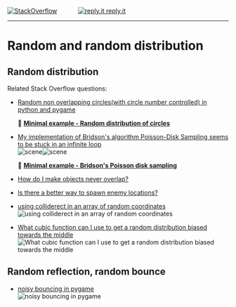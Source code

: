 [![StackOverflow](https://stackexchange.com/users/flair/7322082.png)](https://stackoverflow.com/users/5577765/rabbid76?tab=profile) &nbsp;&nbsp;&nbsp;&nbsp;&nbsp;&nbsp;&nbsp;&nbsp;&nbsp;&nbsp; [![reply.it](../../resource/logo/Repl_it_logo_80.png) reply.it](https://repl.it/repls/folder/PyGame%20Examples)

---

# Random and random distribution

## Random distribution

Related Stack Overflow questions:

- [Random non overlapping circles(with circle number controlled) in python and pygame](https://stackoverflow.com/questions/62079192/random-non-overlapping-circleswith-circle-number-controlled-in-python-and-pyga/62080074#62080074)

  📁 **[Minimal example - Random distribution of circles](../../examples/minimal_examples/pygame_minimal_random_distribution_of_circles.py)**

- [My implementation of Bridson's algorithm Poisson-Disk Sampling seems to be stuck in an infinite loop](https://stackoverflow.com/questions/58240188/my-implementation-of-bridsons-algorithm-poisson-disk-sampling-seems-to-be-stuck/58241165#58241165)  
  ![scene](https://i.sstatic.net/sQSUS.gif)![scene](https://i.sstatic.net/tR6Zh.gif)

  📁 **[Minimal example - Bridson's Poisson disk sampling](../../examples/minimal_examples/pygame_minimal_random_bridson_poisson_disk.py)**

- [How do I make objects never overlap?](https://stackoverflow.com/questions/62488596/how-do-i-make-objects-never-overlap/62489048#62489048)

- [Is there a better way to spawn enemy locations?](https://stackoverflow.com/questions/64838918/is-there-a-better-way-to-spawn-enemy-locations/64839020#64839020)

- [using colliderect in an array of random coordinates](https://stackoverflow.com/questions/67651237/using-colliderect-in-an-array-of-random-coordinates/67651329#67651329)  
  ![using colliderect in an array of random coordinates](https://i.sstatic.net/rrAly.gif)

- [What cubic function can I use to get a random distribution biased towards the middle](https://stackoverflow.com/questions/70142346/what-cubic-function-can-i-use-to-get-a-random-distribution-biased-towards-the-mi/70142460#70142460)  
  ![What cubic function can I use to get a random distribution biased towards the middle](https://i.sstatic.net/E2Gew.png)  

## Random reflection, random bounce

- [noisy bouncing in pygame](https://stackoverflow.com/questions/68302165/noisy-bouncing-in-pygame)  
  ![noisy bouncing in pygame](https://i.sstatic.net/Lcog9.gif)

